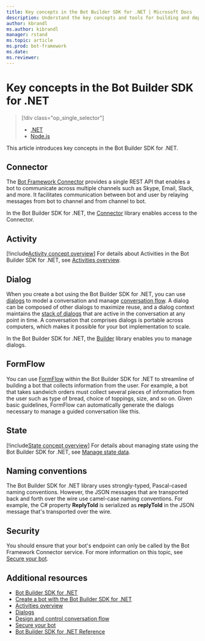 ```yaml
---
title: Key concepts in the Bot Builder SDK for .NET | Microsoft Docs
description: Understand the key concepts and tools for building and deploying conversational bots available in the Bot Builder SDK for .NET.
author: kbrandl
ms.author: kibrandl
manager: rstand
ms.topic: article
ms.prod: bot-framework
ms.date: 
ms.reviewer:
---
```


# Key concepts in the Bot Builder SDK for .NET
> [!div class="op_single_selector"]
> - [.NET](../dotnet/bot-builder-dotnet-concepts.md)
> - [Node.js](../nodejs/bot-builder-nodejs-concepts.md)

This article introduces key concepts in the Bot Builder SDK for .NET.

## Connector

The [Bot Framework Connector](bot-builder-dotnet-connector.md) provides a single REST API that enables a bot to communicate across multiple channels such as Skype, Email, Slack, and more. It facilitates communication between bot and user by relaying messages from bot to channel and from channel to bot. 

In the Bot Builder SDK for .NET, the [Connector][connectorLibrary] library enables access to the Connector. 

## Activity

[!include[Activity concept overview](../includes/snippet-dotnet-concept-activity.md)]
For details about Activities in the Bot Builder SDK for .NET, 
see [Activities overview](bot-builder-dotnet-activities.md).

## Dialog

When you create a bot using the Bot Builder SDK for .NET, you can use [dialogs](bot-builder-dotnet-dialogs.md) to model 
a conversation and manage [conversation flow](../bot-design-conversation-flow.md#dialog-stack). 
A dialog can be composed of other dialogs to maximize reuse, and a dialog context maintains the [stack of dialogs](../bot-design-conversation-flow.md) that are active in the conversation at any point in time. 
A conversation that comprises dialogs is portable across computers, which makes it possible for your bot implementation to scale. 

In the Bot Builder SDK for .NET, the [Builder][builderLibrary] library enables you to manage dialogs.

## FormFlow

You can use [FormFlow](bot-builder-dotnet-formflow.md) within the Bot Builder SDK for .NET to streamline of building a bot that collects information from the user. 
For example, a bot that takes sandwich orders must collect several pieces of information from the user such as type of bread, choice of toppings, size, and so on. Given basic guidelines, FormFlow can automatically generate the dialogs necessary to manage a guided conversation like this.

## State

[!include[State concept overview](../includes/snippet-dotnet-concept-state.md)]
For details about managing state using the Bot Builder SDK for .NET, 
see [Manage state data](bot-builder-dotnet-state.md).

## Naming conventions

The Bot Builder SDK for .NET library uses strongly-typed, Pascal-cased naming conventions. 
However, the JSON messages that are transported back and forth over the wire use camel-case naming conventions. 
For example, the C# property **ReplyToId** is serialized as **replyToId** in the JSON message that's 
transported over the wire.

## Security

You should ensure that your bot's endpoint can only be called by the Bot Framework Connector service. 
For more information on this topic, see [Secure your bot](bot-builder-dotnet-security.md).

## Additional resources

- [Bot Builder SDK for .NET](bot-builder-dotnet-overview.md)
- [Create a bot with the Bot Builder SDK for .NET](bot-builder-dotnet-quickstart.md)
- [Activities overview](bot-builder-dotnet-activities.md)
- [Dialogs](bot-builder-dotnet-dialogs.md)
- [Design and control conversation flow](../bot-design-conversation-flow.md)
- [Secure your bot](bot-builder-dotnet-security.md)
- <a href="https://docs.microsoft.com/en-us/dotnet/api/?view=botbuilder-3.8" target="_blank">Bot Builder SDK for .NET Reference</a>

[connectorLibrary]: https://docs.microsoft.com/en-us/dotnet/api/microsoft.bot.connector?view=botbuilder-3.8

[builderLibrary]: https://docs.microsoft.com/en-us/dotnet/api/microsoft.bot.builder.dialogs?view=botbuilder-3.8